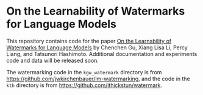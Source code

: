 # On the Learnability of Watermarks for Language Models

This repository contains code for the paper [On the Learnability of Watermarks for Language Models](https://arxiv.org/abs/2312.04469) by Chenchen Gu, Xiang Lisa Li, Percy Liang, and Tatsunori Hashimoto. Additional documentation and experiments code and data will be released soon.

The watermarking code in the `kgw_watermark` directory is from https://github.com/jwkirchenbauer/lm-watermarking, and the code in the `kth` directory is from https://github.com/jthickstun/watermark.
